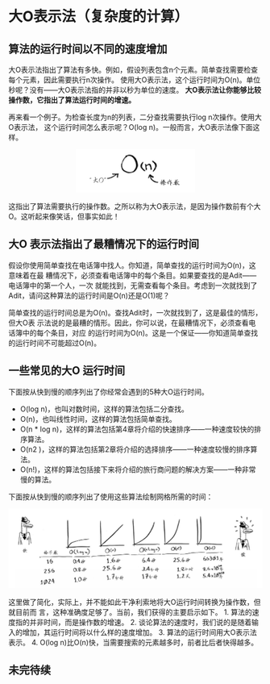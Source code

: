 # 大O表示法（复杂度的计算）

## 算法的运行时间以不同的速度增加

大O表示法指出了算法有多快。例如，假设列表包含n个元素。简单查找需要检查每个元素，因此需要执行n次操作。
使用大O表示法，这个运行时间为O(n)。单位秒呢？没有——大O表示法指的并非以秒为单位的速度。
**大O表示法让你能够比较操作数，它指出了算法运行时间的增速。**

再来看一个例子。为检查长度为n的列表，二分查找需要执行log n次操作。使用大O表示法，
这个运行时间怎么表示呢？O(log n)。一般而言，大O表示法像下面这样。

<div align=center>

![](image/O(n).png)

</div>
这指出了算法需要执行的操作数。之所以称为大O表示法，是因为操作数前有个大O。这听起来像笑话，但事实如此！

## 大O 表示法指出了最糟情况下的运行时间

假设你使用简单查找在电话簿中找人。你知道，简单查找的运行时间为O(n)，这意味着在最
糟情况下，必须查看电话簿中的每个条目。如果要查找的是Adit——电话簿中的第一个人，一次
就能找到，无需查看每个条目。考虑到一次就找到了Adit，请问这种算法的运行时间是O(n)还是O(1)呢？

简单查找的运行时间总是为O(n)。查找Adit时，一次就找到了，这是最佳的情形，但大O表
示法说的是最糟的情形。因此，你可以说，在最糟情况下，必须查看电话簿中的每个条目，对应
的运行时间为O(n)。这是一个保证——你知道简单查找的运行时间不可能超过O(n)。

## 一些常见的大O 运行时间

下面按从快到慢的顺序列出了你经常会遇到的5种大O运行时间。
- O(log n)，也叫对数时间，这样的算法包括二分查找。
- O(n)，也叫线性时间，这样的算法包括简单查找。
- O(n * log n)，这样的算法包括第4章将介绍的快速排序——一种速度较快的排序算法。
- O(n2 )，这样的算法包括第2章将介绍的选择排序——一种速度较慢的排序算法。
- O(n!)，这样的算法包括接下来将介绍的旅行商问题的解决方案——一种非常慢的算法。

下面按从快到慢的顺序列出了使用这些算法绘制网格所需的时间：

<div align=center>

![](image/五种算法的速度.png)

</div>
这里做了简化，实际上，并不能如此干净利索地将大O运行时间转换为操作数，但就目前而
言，这种准确度足够了。当前，我们获得的主要启示如下。
1. 算法的速度指的并非时间，而是操作数的增速。
2. 谈论算法的速度时，我们说的是随着输入的增加，其运行时间将以什么样的速度增加。
3. 算法的运行时间用大O表示法表示。
4. O(log n)比O(n)快，当需要搜索的元素越多时，前者比后者快得越多。

## 未完待续